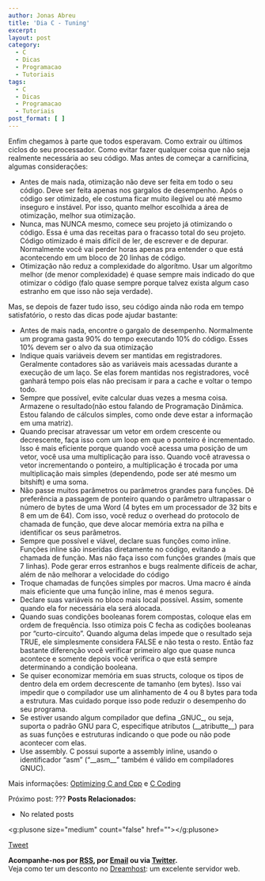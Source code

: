 ```yaml
---
author: Jonas Abreu
title: 'Dia C - Tuning'
excerpt:
layout: post
category:
  - C
  - Dicas
  - Programacao
  - Tutoriais
tags:
  - C
  - Dicas
  - Programacao
  - Tutoriais
post_format: [ ]
---
```

Enfim chegamos à parte que todos esperavam. Como extrair ou últimos ciclos do seu processador. Como evitar fazer qualquer coisa que não seja realmente necessária ao seu código. Mas antes de começar a carnificina, algumas considerações:

*   Antes de mais nada, otimização não deve ser feita em todo o seu código. Deve ser feita apenas nos gargalos de desempenho. Após o código ser otimizado, ele costuma ficar muito ilegível ou até mesmo inseguro e instável. Por isso, quanto melhor escolhida a área de otimização, melhor sua otimização.
*   Nunca, mas NUNCA mesmo, comece seu projeto já otimizando o código. Essa é uma das receitas para o fracasso total do seu projeto. Código otimizado é mais difícil de ler, de escrever e de depurar. Normalmente você vai perder horas apenas pra entender o que está acontecendo em um bloco de 20 linhas de código.
*   Otimização não reduz a complexidade do algorítmo. Usar um algorítmo melhor (de menor complexidade) é quase sempre mais indicado do que otimizar o código (falo quase sempre porque talvez exista algum caso estranho em que isso não seja verdade).

Mas, se depois de fazer tudo isso, seu código ainda não roda em tempo satisfatório, o resto das dicas pode ajudar bastante:

*   Antes de mais nada, encontre o gargalo de desempenho. Normalmente um programa gasta 90% do tempo executando 10% do código. Esses 10% devem ser o alvo da sua otimização
*   Indique quais variáveis devem ser mantidas em registradores. Geralmente contadores são as variáveis mais acessadas durante a execução de um laço. Se elas forem mantidas nos registradores, você ganhará tempo pois elas não precisam ir para a cache e voltar o tempo todo.
*   Sempre que possível, evite calcular duas vezes a mesma coisa. Armazene o resultado(não estou falando de Programação Dinâmica. Estou falando de cálculos simples, como onde deve estar a informação em uma matriz).
*   Quando precisar atravessar um vetor em ordem crescente ou decrescente, faça isso com um loop em que o ponteiro é incrementado. Isso é mais eficiente porque quando você acessa uma posição de um vetor, você usa uma multiplicação para isso. Quando você atravessa o vetor incrementando o ponteiro, a multiplicação é trocada por uma multiplicação mais simples (dependendo, pode ser até mesmo um bitshift) e uma soma.
*   Não passe muitos parâmetros ou parâmetros grandes para funções. Dê preferência a passagem de ponteiro quando o parâmetro ultrapassar o número de bytes de uma Word (4 bytes em um processador de 32 bits e 8 em um de 64). Com isso, você reduz o overhead do protocolo de chamada de função, que deve alocar memória extra na pilha e identificar os seus parâmetros.
*   Sempre que possível e viável, declare suas funções como inline. Funções inline são inseridas diretamente no código, evitando a chamada de função. Mas não faça isso com funções grandes (mais que 7 linhas). Pode gerar erros estranhos e bugs realmente difíceis de achar, além de não melhorar a velocidade do código
*   Troque chamadas de funções simples por macros. Uma macro é ainda mais eficiente que uma função inline, mas é menos segura.
*   Declare suas variáveis no bloco mais local possível. Assim, somente quando ela for necessária ela será alocada.
*   Quando suas condições booleanas forem compostas, coloque elas em ordem de frequência. Isso otimiza pois C fecha as codições booleanas por “curto-circuito”. Quando alguma delas impede que o resultado seja TRUE, ele simplesmente considera FALSE e não testa o resto. Então faz bastante diferenção você verificar primeiro algo que quase nunca acontece e somente depois você verifica o que está sempre determinando a condição booleana.
*   Se quiser economizar memória em suas structs, coloque os tipos de dentro dela em ordem decrescente de tamanho (em bytes). Isso vai impedir que o compilador use um alinhamento de 4 ou 8 bytes para toda a estrutura. Mas cuidado porque isso pode reduzir o desempenho do seu programa.
*   Se estiver usando algum compilador que defina \_GNUC\_, ou seja, suporta o padrão GNU para C, especifique atributos (\_\_atributte\_\_) para as suas funções e estruturas indicando o que pode ou não pode acontecer com elas.
*   Use assembly. C possui suporte a assembly inline, usando o identificador “asm” (“\_\_asm\_\_” também é válido em compiladores GNUC).

Mais informações: [Optimizing C and Cpp][1] e [C Coding][2]

Próximo post: ??? 
**Posts Relacionados:** 
*   No related posts

<g:plusone size="medium" count="false" href=""></g:plusone> 

[Tweet][3] 





**Acompanhe-nos por [ RSS][4], por [Email][5] ou via [Twitter][6].**  
Veja como ter um desconto no [Dreamhost][7]: um excelente servidor web.

 [1]: http://www.eventhelix.com/RealtimeMantra/Basics/OptimizingCAndCPPCode.htm#Minimize%20Local%20Variables
 [2]: http://www.numerix-dsp.com/appsnotes/c_coding.html
 [3]: https://twitter.com/share
 [4]: http://feeds.feedburner.com/VidaGeek
 [5]: http://feedburner.google.com/fb/a/mailverify?uri=VidaGeek&loc=pt_BR
 [6]: http://twitter.com/blogvidageek
 [7]: http://vidageek.net/dreamhost/
